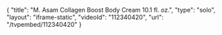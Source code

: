 {
    "title": "M. Asam Collagen Boost Body Cream 10.1 fl. oz.",
    "type": "solo",
    "layout": "iframe-static",
    "videoId": "112340420",
    "url": "\/tvpembed\/112340420"
}